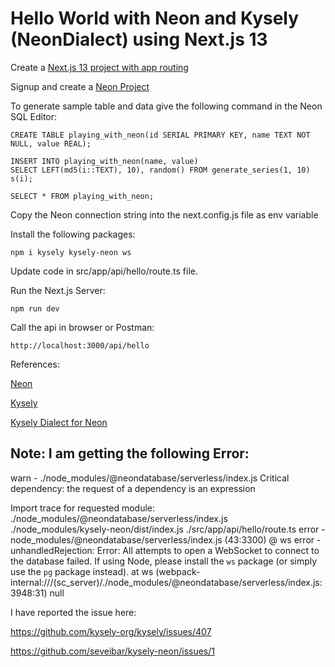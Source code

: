 # Hello World with Neon and Kysely (NeonDialect) using Next.js 13

Create a [Next.js 13 project with app routing](https://beta.nextjs.org/docs)

Signup and create a [Neon Project](https://neon.tech/)

To generate sample table and data give the following command in the Neon SQL Editor:

    CREATE TABLE playing_with_neon(id SERIAL PRIMARY KEY, name TEXT NOT NULL, value REAL);

    INSERT INTO playing_with_neon(name, value)
    SELECT LEFT(md5(i::TEXT), 10), random() FROM generate_series(1, 10) s(i);

    SELECT * FROM playing_with_neon;

Copy the Neon connection string into the next.config.js file as env variable

Install the following packages:

    npm i kysely kysely-neon ws

Update code in src/app/api/hello/route.ts file.

Run the Next.js Server:

    npm run dev

Call the api in browser or Postman:

    http://localhost:3000/api/hello

References:

[Neon](https://neon.tech/)

[Kysely](https://kysely-org.github.io/kysely/)

[Kysely Dialect for Neon](https://github.com/seveibar/kysely-neon)


## Note: I am getting the following Error:

warn  - ./node_modules/@neondatabase/serverless/index.js
Critical dependency: the request of a dependency is an expression

Import trace for requested module:
./node_modules/@neondatabase/serverless/index.js
./node_modules/kysely-neon/dist/index.js
./src/app/api/hello/route.ts
error - node_modules/@neondatabase/serverless/index.js (43:3300) @ ws
error - unhandledRejection: Error: All attempts to open a WebSocket to connect to the database failed. If using Node, please install the `ws` package (or simply use the `pg` package instead).
    at ws (webpack-internal:///(sc_server)/./node_modules/@neondatabase/serverless/index.js:3948:31)
null

I have reported the issue here:

https://github.com/kysely-org/kysely/issues/407

https://github.com/seveibar/kysely-neon/issues/1
